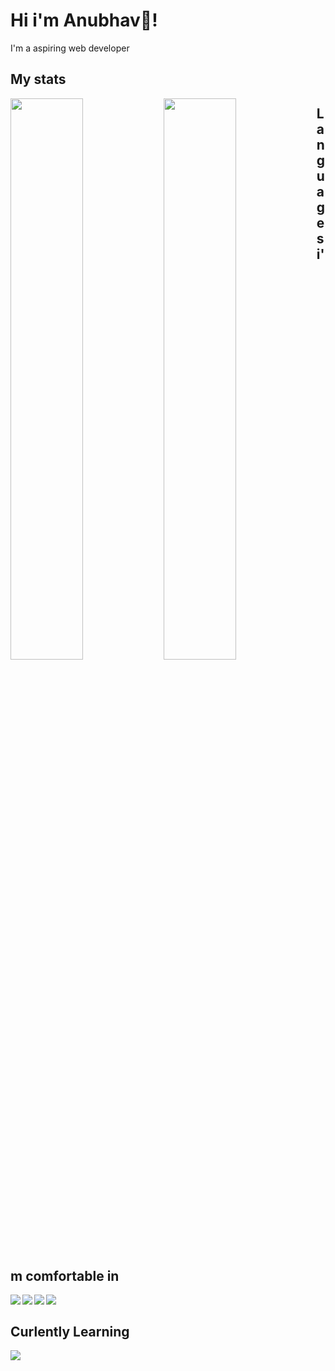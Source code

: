 # Hi i'm Anubhav👋!
I'm a aspiring web developer

## My stats
<img align="left" width="48%" src="https://github-readme-stats.vercel.app/api?username=theAnaKen&show_icons=true&theme=radical" />
<img align="left" width="48%" src="https://github-readme-stats.vercel.app/api/top-langs/?username=theAnaKen&layout=compact&theme=radical" />

## Languages i'm comfortable in
<img align="left" src="https://img.shields.io/badge/html5-%23E34F26.svg?style=for-the-badge&logo=html5&logoColor=white" />
<img align="left" src ="https://img.shields.io/badge/javascript-%23323330.svg?style=for-the-badge&logo=javascript&logoColor=%23F7DF1E" />
<img align="left" src ="https://img.shields.io/badge/css3-%231572B6.svg?style=for-the-badge&logo=css3&logoColor=white" />
<img align="left" src ="https://img.shields.io/badge/SASS-hotpink.svg?style=for-the-badge&logo=SASS&logoColor=white" />
<br />

## Curlently Learning

<img align="left" src="https://img.shields.io/badge/react-%2320232a.svg?style=for-the-badge&logo=react&logoColor=%2361DAFB" />
